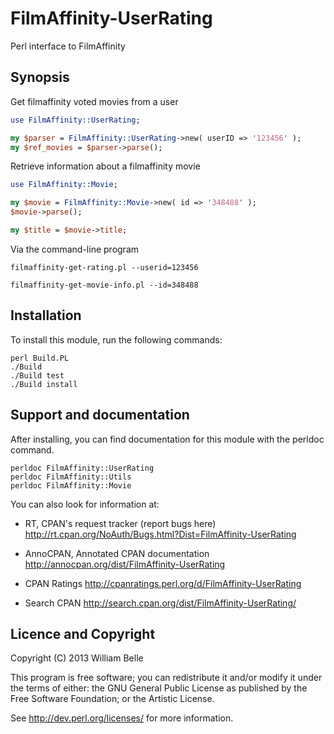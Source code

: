 FilmAffinity-UserRating
=======================

Perl interface to FilmAffinity

Synopsis
--------

Get filmaffinity voted movies from a user

```perl
use FilmAffinity::UserRating;

my $parser = FilmAffinity::UserRating->new( userID => '123456' );
my $ref_movies = $parser->parse();
```

Retrieve information about a filmaffinity movie

```perl
use FilmAffinity::Movie;

my $movie = FilmAffinity::Movie->new( id => '348488' );
$movie->parse();

my $title = $movie->title;
```
    
Via the command-line program

    filmaffinity-get-rating.pl --userid=123456
    
    filmaffinity-get-movie-info.pl --id=348488

Installation
------------

To install this module, run the following commands:

	perl Build.PL
	./Build
	./Build test
	./Build install

Support and documentation
-------------------------

After installing, you can find documentation for this module with the
perldoc command.

    perldoc FilmAffinity::UserRating
    perldoc FilmAffinity::Utils
    perldoc FilmAffinity::Movie

You can also look for information at:

* RT, CPAN's request tracker (report bugs here)
  http://rt.cpan.org/NoAuth/Bugs.html?Dist=FilmAffinity-UserRating

* AnnoCPAN, Annotated CPAN documentation
  http://annocpan.org/dist/FilmAffinity-UserRating

* CPAN Ratings
  http://cpanratings.perl.org/d/FilmAffinity-UserRating

* Search CPAN
  http://search.cpan.org/dist/FilmAffinity-UserRating/


Licence and Copyright
---------------------

Copyright (C) 2013 William Belle

This program is free software; you can redistribute it and/or modify it
under the terms of either: the GNU General Public License as published
by the Free Software Foundation; or the Artistic License.

See http://dev.perl.org/licenses/ for more information.


